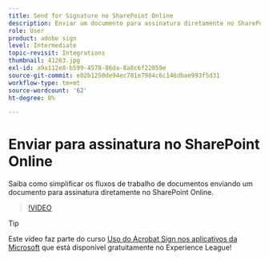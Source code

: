 ```yaml
---
title: Send for Signature no SharePoint Online
description: Enviar um documento para assinatura diretamente no SharePoint Online
role: User
product: adobe sign
level: Intermediate
topic-revisit: Integrations
thumbnail: 41263.jpg
exl-id: a9a112e8-b599-4578-86da-8a8c6f22059e
source-git-commit: e02b1250de94ec781e7984c6c146dbae993f5d31
workflow-type: tm+mt
source-wordcount: '62'
ht-degree: 0%

---
```


# Enviar para assinatura no SharePoint Online

Saiba como simplificar os fluxos de trabalho de documentos enviando um documento para assinatura diretamente no SharePoint Online.

>[!VIDEO](https://video.tv.adobe.com/v/41263?hidetitle=true)

>[!TIP]
>
>Este vídeo faz parte do curso [Uso do Acrobat Sign nos aplicativos da Microsoft](https://experienceleague.adobe.com/?recommended=Sign-U-1-2020.2) que está disponível gratuitamente no Experience League!
